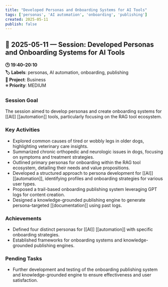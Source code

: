 ```yaml
---
title: "Developed Personas and Onboarding Systems for AI Tools"
tags: ['personas', 'AI automation', 'onboarding', 'publishing']
created: 2025-05-11
publish: false
---
```


## 📅 2025-05-11 — Session: Developed Personas and Onboarding Systems for AI Tools

**🕒 19:40–20:10**  
**🏷️ Labels**: personas, AI automation, onboarding, publishing  
**📂 Project**: Business  
**⭐ Priority**: MEDIUM  


### Session Goal
The session aimed to develop personas and create onboarding systems for [[AI]] [[automation]] tools, particularly focusing on the RAG tool ecosystem.

### Key Activities
- Explored common causes of tired or wobbly legs in older dogs, highlighting veterinary care insights.
- Summarized chronic orthopedic and neurologic issues in dogs, focusing on symptoms and treatment strategies.
- Outlined primary personas for onboarding within the RAG tool ecosystem, detailing their needs and value propositions.
- Developed a structured approach to persona development for [[AI]] [[automation]], identifying profiles and onboarding strategies for various user types.
- Proposed a trail-based onboarding publishing system leveraging GPT logs for content creation.
- Designed a knowledge-grounded publishing engine to generate persona-targeted [[documentation]] using past logs.

### Achievements
- Defined four distinct personas for [[AI]] [[automation]] with specific onboarding strategies.
- Established frameworks for onboarding systems and knowledge-grounded publishing engines.

### Pending Tasks
- Further development and testing of the onboarding publishing system and knowledge-grounded engine to ensure effectiveness and user satisfaction.
